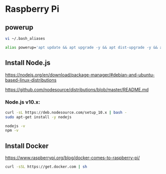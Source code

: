 # Raspberry Pi

## powerup

```sh
vi ~/.bash_aliases

alias powerup='apt update && apt upgrade -y && apt dist-upgrade -y && apt autoremove -y && apt autoclean -y'
```

## Install Node.js

<https://nodejs.org/en/download/package-manager/#debian-and-ubuntu-based-linux-distributions>

<https://github.com/nodesource/distributions/blob/master/README.md>

### Node.js v10.x:

```sh
curl -sL https://deb.nodesource.com/setup_10.x | bash -
sudo apt-get install -y nodejs

nodejs -v
npm -v
```

## Install Docker

<https://www.raspberrypi.org/blog/docker-comes-to-raspberry-pi/>

```sh
curl -sSL https://get.docker.com | sh
```
